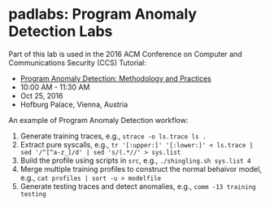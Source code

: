 # padlabs: Program Anomaly Detection Labs

Part of this lab is used in the 2016 ACM Conference on Computer and Communications Security (CCS) Tutorial:

* [Program Anomaly Detection: Methodology and Practices](https://www.sigsac.org/ccs/CCS2016/tutorials/#anomaly)
 * 10:00 AM - 11:30 AM
 * Oct 25, 2016
 * Hofburg Palace, Vienna, Austria

An example of Program Anomaly Detection workflow:

1. Generate training traces, e.g., `strace -o ls.trace ls .`
2. Extract pure syscalls, e.g., `tr '[:upper:]' '[:lower:]' < ls.trace | sed '/^[^a-z_]/d' | sed 's/(.*//' > sys.list`
3. Build the profile using scripts in `src`, e.g., `./shingling.sh sys.list 4`
4. Merge multiple training profiles to construct the normal behaivor model, e.g., `cat profiles | sort -u > modelfile`
5. Generate testing traces and detect anomalies, e.g., `comm -13 training testing`
